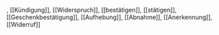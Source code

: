 , [[Kündigung]], [[Widerspruch]], [[bestätigen]], [[stätigen]], [[Geschenkbestätigung]], [[Aufhebung]], [[Abnahme]], [[Anerkennung]], [[Widerruf]]